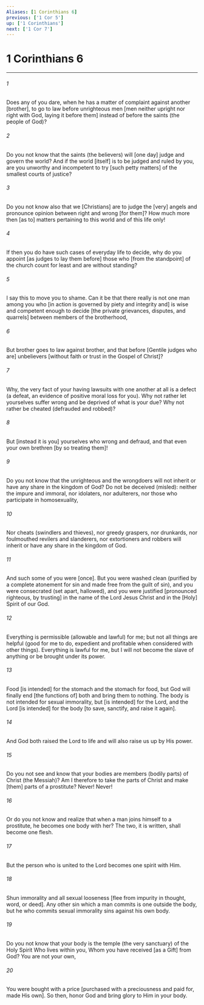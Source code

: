 ```yaml
---
Aliases: [1 Corinthians 6]
previous: ['1 Cor 5']
up: ['1 Corinthians']
next: ['1 Cor 7']
---
```

# 1 Corinthians 6

***














###### 1 






Does any of you dare, when he has a matter of complaint against another [brother], to go to law before unrighteous men [men neither upright nor right with God, laying it before them] instead of before the saints (the people of God)? 













###### 2 






Do you not know that the saints (the believers) will [one day] judge and govern the world? And if the world [itself] is to be judged and ruled by you, are you unworthy and incompetent to try [such petty matters] of the smallest courts of justice? 













###### 3 






Do you not know also that we [Christians] are to judge the [very] angels and pronounce opinion between right and wrong [for them]? How much more then [as to] matters pertaining to this world and of this life only! 













###### 4 






If then you do have such cases of everyday life to decide, why do you appoint [as judges to lay them before] those who [from the standpoint] of the church count for least and are without standing? 













###### 5 






I say this to move you to shame. Can it be that there really is not one man among you who [in action is governed by piety and integrity and] is wise and competent enough to decide [the private grievances, disputes, and quarrels] between members of the brotherhood, 













###### 6 






But brother goes to law against brother, and that before [Gentile judges who are] unbelievers [without faith or trust in the Gospel of Christ]? 













###### 7 






Why, the very fact of your having lawsuits with one another at all is a defect (a defeat, an evidence of positive moral loss for you). Why not rather let yourselves suffer wrong and be deprived of what is your due? Why not rather be cheated (defrauded and robbed)? 













###### 8 






But [instead it is you] yourselves who wrong and defraud, and that even your own brethren [by so treating them]! 













###### 9 






Do you not know that the unrighteous and the wrongdoers will not inherit or have any share in the kingdom of God? Do not be deceived (misled): neither the impure and immoral, nor idolaters, nor adulterers, nor those who participate in homosexuality, 













###### 10 






Nor cheats (swindlers and thieves), nor greedy graspers, nor drunkards, nor foulmouthed revilers and slanderers, nor extortioners and robbers will inherit or have any share in the kingdom of God. 













###### 11 






And such some of you were [once]. But you were washed clean (purified by a complete atonement for sin and made free from the guilt of sin), and you were consecrated (set apart, hallowed), and you were justified [pronounced righteous, by trusting] in the name of the Lord Jesus Christ and in the [Holy] Spirit of our God. 













###### 12 






Everything is permissible (allowable and lawful) for me; but not all things are helpful (good for me to do, expedient and profitable when considered with other things). Everything is lawful for me, but I will not become the slave of anything or be brought under its power. 













###### 13 






Food [is intended] for the stomach and the stomach for food, but God will finally end [the functions of] both and bring them to nothing. The body is not intended for sexual immorality, but [is intended] for the Lord, and the Lord [is intended] for the body [to save, sanctify, and raise it again]. 













###### 14 






And God both raised the Lord to life and will also raise us up by His power. 













###### 15 






Do you not see and know that your bodies are members (bodily parts) of Christ (the Messiah)? Am I therefore to take the parts of Christ and make [them] parts of a prostitute? Never! Never! 













###### 16 






Or do you not know and realize that when a man joins himself to a prostitute, he becomes one body with her? The two, it is written, shall become one flesh. 













###### 17 






But the person who is united to the Lord becomes one spirit with Him. 













###### 18 






Shun immorality and all sexual looseness [flee from impurity in thought, word, or deed]. Any other sin which a man commits is one outside the body, but he who commits sexual immorality sins against his own body. 













###### 19 






Do you not know that your body is the temple (the very sanctuary) of the Holy Spirit Who lives within you, Whom you have received [as a Gift] from God? You are not your own, 













###### 20 






You were bought with a price [purchased with a preciousness and paid for, made His own]. So then, honor God and bring glory to Him in your body.
